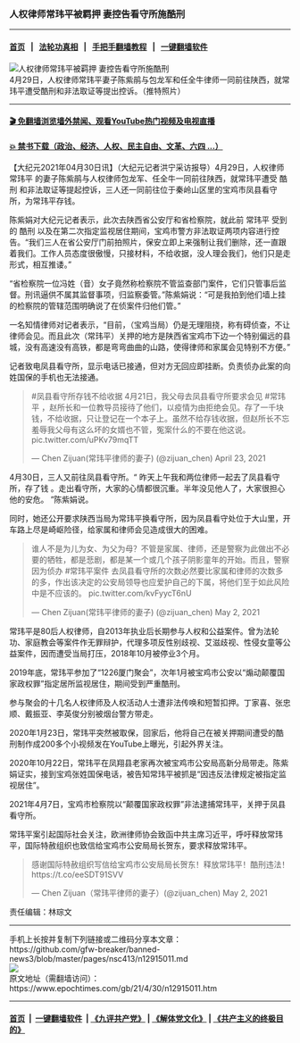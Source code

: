 ### 人权律师常玮平被羁押 妻控告看守所施酷刑
------------------------

#### [首页](https://github.com/gfw-breaker/banned-news3/blob/master/README.md) &nbsp;&nbsp;|&nbsp;&nbsp; [法轮功真相](https://github.com/begood0513/basic/blob/master/README.md)  &nbsp;&nbsp;|&nbsp;&nbsp; [手把手翻墙教程](https://github.com/gfw-breaker/guides/wiki)  &nbsp;&nbsp;|&nbsp;&nbsp; [一键翻墙软件](https://github.com/gfw-breaker/nogfw/blob/master/README.md)  



<div><img alt="人权律师常玮平被羁押 妻控告看守所施酷刑" class="attachment-djy_600_400 size-djy_600_400 wp-post-image" src="https://i.epochtimes.com/assets/uploads/2021/04/id12916129-E0HsddBVEAITbit-600x400.jpg"/>
<div class="caption">
 4月29日，人权律师常玮平妻子陈紫鹃与包龙军和任全牛律师一同前往陕西，就常玮平遭受酷刑和非法取证等提出控诉。（推特照片）
</div></div><hr/>

#### [ 🎬  免翻墙浏览墙外禁闻、观看YouTube热门视频及电视直播](https://github.com/gfw-breaker/HelloWorld)

#### [ 💥  禁书下载（政治、经济、人权、民主自由、文革、六四 ...）](https://github.com/gfw-breaker/books/blob/master/README.md)

<div><p>
 【大纪元2021年04月30日讯】（大纪元记者洪宁采访报导）4月29日，人权律师
 <ok href="https://www.epochtimes.com/gb/tag/%E5%B8%B8%E7%8E%AE%E5%B9%B3.html">
  常玮平
 </ok>
 的妻子陈紫鹃与人权律师包龙军、任全牛一同前往陕西，就常玮平遭受
 <ok href="https://www.epochtimes.com/gb/tag/%E9%85%B7%E5%88%91.html">
  酷刑
 </ok>
 和非法取证等提起控诉，三人还一同前往位于秦岭山区里的宝鸡市凤县看守所，为常玮平存钱。
</p>
<p>
 陈紫娟对大纪元记者表示，此次去陕西省公安厅和省检察院，就此前
 <ok href="https://www.epochtimes.com/gb/tag/%E5%B8%B8%E7%8E%AE%E5%B9%B3.html">
  常玮平
 </ok>
 受到的
 <ok href="https://www.epochtimes.com/gb/tag/%E9%85%B7%E5%88%91.html">
  酷刑
 </ok>
 以及在第二次指定监视居住期间，宝鸡市警方非法取证两项内容进行控告。“我们三人在省公安厅门前拍照片，保安立即上来强制让我们删除，还一直跟着我们。工作人员态度很傲慢，只接材料，不给收据，没人理会我们，他们只是走形式，相互推诿。”
</p>
<p>
 “省检察院一位冯姓（音）女子竟然称检察院不管监查部门案件，它们只管事后监督。刑讯逼供不属其监督事项，归监察委管。”陈紫娟说：“可是我拍到他们墙上挂的检察院的管辖范围明确说了在侦案件归他们管。”
</p>
<p>
 一名知情律师对记者表示，“目前，（宝鸡当局）仍是无理阻挠，称有碍侦查，不让律师会见。而且此次（常玮平）关押的地方是陕西省宝鸡市下边一个特别偏远的县城，没有高速没有高铁，都是弯弯曲曲的山路，使得律师和家属会见特别不方便。”
</p>
<p>
 记者致电凤县看守所，显示电话已接通，但对方无回应即挂断。负责侦办此案的向姓国保的手机也无法接通。
</p>
<blockquote class="twitter-tweet">
 <p dir="ltr" lang="zh">
  <ok href="https://twitter.com/hashtag/%E5%87%A4%E5%8E%BF%E7%9C%8B%E5%AE%88%E6%89%80%E5%AD%98%E9%92%B1%E4%B8%8D%E7%BB%99%E6%94%B6%E6%8D%AE?src=hash&amp;ref_src=twsrc%5Etfw">
   #凤县看守所存钱不给收据
  </ok>
  4月21日，我父母去凤县看守所要求会见
  <ok href="https://twitter.com/hashtag/%E5%B8%B8%E7%8E%AE%E5%B9%B3?src=hash&amp;ref_src=twsrc%5Etfw">
   #常玮平
  </ok>
  ，赵所长和一位教导员接待了他们，以疫情为由拒绝会见。存了一千块钱，不给收据，只让登记在一个本子上。虽然不给存钱收据，但赵所长不忘羞辱我父母有这么坏的女婿也不管，冤案什么的不要在他这说。
  <ok href="https://t.co/uPKv79mqTT">
   pic.twitter.com/uPKv79mqTT
  </ok>
 </p>
 <p>
  — Chen Zijuan(常玮平律师的妻子) (@zijuan_chen)
  <ok href="https://twitter.com/zijuan_chen/status/1385617734331899909?ref_src=twsrc%5Etfw">
   April 23, 2021
  </ok>
 </p>
</blockquote>
<p>
</p>
<p>
 4月30日，三人又前往凤县看守所。“
 <span class="css-901oao css-16my406 r-poiln3 r-bcqeeo r-qvutc0">
  昨天上午我和两位律师一起去了凤县看守所，存了钱
 </span>
 <span class="css-901oao css-16my406 r-poiln3 r-bcqeeo r-qvutc0">
  。走出看守所，大家的心情都很沉重。半年没见他人了，大家很担心他的安危。
 </span>
 ”陈紫娟说。
</p>
<p>
 同时，她还公开要求陕西当局为常玮平换看守所，因为凤县看守处位于大山里，开车路上尽是崎岖险径，给家属和律师会见造成很大的困难。
</p>
<blockquote class="twitter-tweet">
 <p dir="ltr" lang="zh">
  谁人不是为儿为女、为父为母？不管是家属、律师，还是警察为此做出不必要的牺牲，都是悲剧，都是某一个或几个孩子阴影童年的开始。而且，警察因为侦办
  <ok href="https://twitter.com/hashtag/%E5%B8%B8%E7%8E%AE%E5%B9%B3%E6%A1%88%E4%BB%B6?src=hash&amp;ref_src=twsrc%5Etfw">
   #常玮平案件
  </ok>
  去凤县看守所的次数必然要比家属和律师的次数多的多，作出该决定的公安局领导也应爱护自己的下属，将他们至于如此风险中是不应该的。
  <ok href="https://t.co/kvFyycT6nU">
   pic.twitter.com/kvFyycT6nU
  </ok>
 </p>
 <p>
  — Chen Zijuan(常玮平律师的妻子) (@zijuan_chen)
  <ok href="https://twitter.com/zijuan_chen/status/1388865593437089795?ref_src=twsrc%5Etfw">
   May 2, 2021
  </ok>
 </p>
</blockquote>
<p>
</p>
<p>
 常玮平是80后人权律师，自2013年执业后长期参与人权和公益案件。曾为法轮功、家庭教会等案件作无罪辩护，代理多项反性别歧视、艾滋歧视、性侵女童等公益案件，因而遭受当局打压，2018年10月被停业3个月。
</p>
<p>
 2019年底，常玮平参加了“1226厦门聚会”，次年1月被宝鸡市公安以“煽动颠覆国家政权罪”指定居所监视居住，期间受到严重酷刑。
</p>
<p>
 参与聚会的十几名人权律师及人权活动人士遭非法传唤和短暂扣押。丁家喜、张忠顺、戴振亚、李英俊分别被烟台警方带走。
</p>
<p>
 2020年1月23日，常玮平突然被取保，回家后，他将自己在被关押期间遭受的酷刑制作成200多个小视频发在YouTube上曝光，引起外界关注。
</p>
<p>
 2020年10月22日，常玮平在凤翔县老家再次被宝鸡市公安局高新分局带走。陈紫娟证实，接到宝鸡张姓国保电话，被告知常玮平被抓是“因违反法律规定被指定监视居住”。
</p>
<p>
 2021年4月7日，宝鸡市检察院以“颠覆国家政权罪”非法逮捕常玮平，关押于凤县看守所。
</p>
<p>
 常玮平案引起国际社会关注，欧洲律师协会致函中共主席习近平，呼吁释放常玮平，国际特赦组织也致信给宝鸡市公安局局长贺东，要求释放常玮平。
</p>
<blockquote class="twitter-tweet">
 <p dir="ltr" lang="zh">
  感谢国际特赦组织写信给宝鸡市公安局局长贺东！释放常玮平！酷刑违法！
  <ok href="https://t.co/eeSDT91SVV">
   https://t.co/eeSDT91SVV
  </ok>
 </p>
 <p>
  — Chen Zijuan（常玮平律师的妻子）(@zijuan_chen)
  <ok href="https://twitter.com/zijuan_chen/status/1388796163474657282?ref_src=twsrc%5Etfw">
   May 2, 2021
  </ok>
 </p>
</blockquote>
<p>
</p>
<p>
 责任编辑：林琮文
</p>
</div>
<hr/>
手机上长按并复制下列链接或二维码分享本文章：<br/>
https://github.com/gfw-breaker/banned-news3/blob/master/pages/nsc413/n12915011.md <br/>
<a href='https://github.com/gfw-breaker/banned-news3/blob/master/pages/nsc413/n12915011.md'><img src='https://github.com/gfw-breaker/banned-news3/blob/master/pages/nsc413/n12915011.md.png'/></a> <br/>
原文地址（需翻墙访问）：https://www.epochtimes.com/gb/21/4/30/n12915011.htm


------------------------
#### [首页](https://github.com/gfw-breaker/banned-news3/blob/master/README.md) &nbsp;|&nbsp; [一键翻墙软件](https://github.com/gfw-breaker/nogfw/blob/master/README.md) &nbsp;| [《九评共产党》](https://github.com/gfw-breaker/9ping.md/blob/master/README.md#九评之一评共产党是什么) | [《解体党文化》](https://github.com/gfw-breaker/jtdwh.md/blob/master/README.md) | [《共产主义的终极目的》](https://github.com/gfw-breaker/gczydzjmd.md/blob/master/README.md)


<img src='http://gfw-breaker.win/banned-news3/pages/nsc413/n12915011.md' width='0px' height='0px'/>